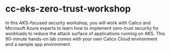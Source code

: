 # cc-eks-zero-trust-workshop
In this AKS-focused security workshop, you will work with Calico and Microsoft Azure experts to learn how to implement zero-trust security for workloads to reduce the attack surface of applications running on AKS. This 90-minute hands-on lab comes with your own Calico Cloud environment and a sample app environment.
